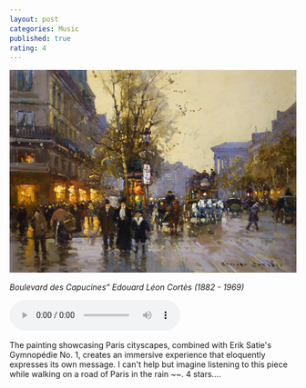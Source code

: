 ```yaml
---
layout: post
categories: Music
published: true
rating: 4
---
```


![alt text](../images/paris1.jpg "Title")

*Boulevard des Capucines" Edouard Léon Cortès (1882 - 1969)*


 <audio controls><source src="https://vmirror.imslp.org/files/imglnks/usimg/0/05/IMSLP849066-PMLP4215-luis-kolodin-plays-satie-s-gymnop%C3%A9die-no.1.mp3" type="audio/mpeg">Your browser does not support the audio tag.</audio>

The painting showcasing Paris cityscapes, combined with Erik Satie's Gymnopédie No. 1, creates an immersive experience that eloquently expresses its own message. I can't help but imagine listening to this piece while walking on a road of Paris in the rain ~~. 4 stars....